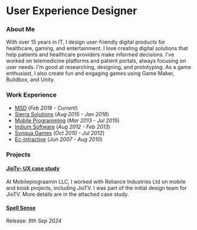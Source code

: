 # User Experience Designer 


### About Me
With over 15 years in IT, I design user-friendly digital products for healthcare, gaming, and entertainment. I love creating digital solutions that help patients and healthcare providers make informed decisions. I've worked on telemedicine platforms and patient portals, always focusing on user needs. I'm good at researching, designing, and prototyping. As a game enthusiast, I also create fun and engaging games using Game Maker, Buildbox, and Unity.


### Work Experience 
- [MSD](https://www.msd.com) (_Feb 2018 - Current_)
- [Sierra Solutions](https://sierra.sg) (_Aug 2015 - Jan 2018_)
- [Mobile Programming](https://www.mobileprogramming.com) (_Mar 2013 - Jul 2015_)
- [Indium Software](https://www.indiumsoftware.com) (_Aug 2012 - Feb 2013_)
- [Synqua Games](https://synqua.com) (_Oct 2010 - Jul 2012_)
- [Ec-intractive](https://www.mobygames.com/company/6791/ec-interactive-ltd/) (_Jun 2007 - Aug 2010_)


### Projects

#### [JioTv- UX case study](https://www.figma.com/proto/eA0MNBJyNrUybksCng1hrw/JioTv-CaseStudy)
At Mobileprograamin LLC, I worked with Reliance Industries Ltd on mobile and kiosk projects, including JioTV. I was part of the initial design team for JioTV. More details are in the attached case study.

#### [Spell Sense](https://apps.apple.com/in/app/spell-sense/id6502336550)
Release: _9th Sep 2024_
  
